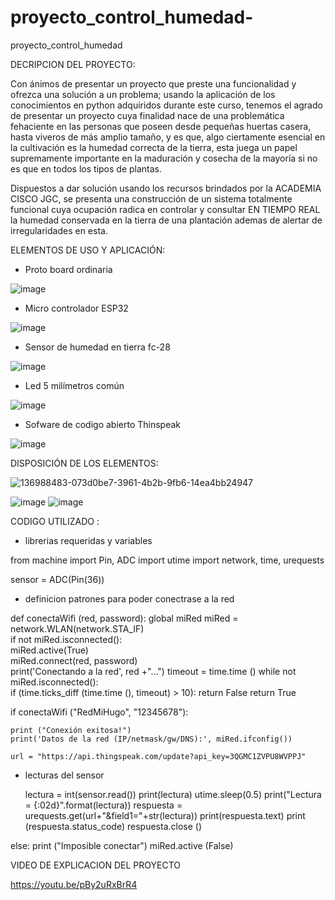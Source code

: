 # proyecto_control_humedad-
proyecto_control_humedad 

DECRIPCION DEL PROYECTO:

Con ánimos de presentar un proyecto que preste una funcionalidad y ofrezca una solución a un problema; usando la aplicación de los conocimientos en python adquiridos durante este curso, tenemos el agrado de presentar un proyecto cuya finalidad nace de una problemática fehaciente en las personas que poseen desde pequeñas huertas casera, hasta viveros de más amplio tamaño, y es que, algo ciertamente esencial en la cultivación  es la humedad correcta de la tierra, esta  juega un papel supremamente importante en la maduración y cosecha de la mayoría si no es que en todos los tipos de plantas.


Dispuestos a dar solución  usando los recursos brindados por la ACADEMIA CISCO JGC, se presenta una construcción de un sistema totalmente funcional cuya ocupación radica en controlar y consultar EN TIEMPO REAL la humedad conservada en la tierra de una plantación ademas de alertar de irregularidades en esta.


ELEMENTOS DE USO Y APLICACIÓN:

- Proto board  ordinaria 

![image](https://user-images.githubusercontent.com/88451810/138114416-d17584a9-1113-4ba3-89ca-8b426d9ca81d.png)





-  Micro controlador  ESP32

![image](https://user-images.githubusercontent.com/88451810/138113908-5d57a61e-9718-4b5a-9b85-5489ca1c7aab.png)


-  Sensor de humedad en tierra  fc-28

![image](https://user-images.githubusercontent.com/88451810/138113716-cadb1428-a6ee-45e6-8b8b-bf1e0b7aec23.png)



-  Led   5 milímetros común 

![image](https://user-images.githubusercontent.com/88451810/138113386-807e2622-fcb2-4890-a46a-edfb9f13db42.png)


-  Sofware de codigo abierto Thinspeak



![image](https://user-images.githubusercontent.com/88451810/138115696-bc169a23-793b-478e-8d53-85b2e9c4628b.png)





DISPOSICIÓN DE LOS ELEMENTOS:




![136988483-073d0be7-3961-4b2b-9fb6-14ea4bb24947](https://user-images.githubusercontent.com/88451810/138116751-4056cb6d-1237-4ea2-8439-a4619611c401.png)




![image](https://user-images.githubusercontent.com/88451810/139163320-5f9e432a-3f9b-447c-800d-ec812c9f0396.png)
![image](https://user-images.githubusercontent.com/88451810/139163333-3adaaf22-f773-414e-b933-00cfa3bcd5bb.png)



CODIGO UTILIZADO :

-  librerias requeridas y variables 


from machine import Pin, ADC
import utime
import network, time, urequests
 
sensor = ADC(Pin(36))

-  definicion  patrones para poder conectrase a la red 


def conectaWifi (red, password):
      global miRed
      miRed = network.WLAN(network.STA_IF)     
      if not miRed.isconnected():              
          miRed.active(True)                 
          miRed.connect(red, password)         
          print('Conectando a la red', red +"…")
          timeout = time.time ()
          while not miRed.isconnected():           
              if (time.ticks_diff (time.time (), timeout) > 10):
                  return False
      return True



if conectaWifi ("RedMiHugo", "12345678"):

    print ("Conexión exitosa!")
    print('Datos de la red (IP/netmask/gw/DNS):', miRed.ifconfig())
      
    url = "https://api.thingspeak.com/update?api_key=3QGMC1ZVPU8WVPPJ" 
 -   lecturas del sensor 


        lectura =  int(sensor.read())
        print(lectura)
        utime.sleep(0.5)
        print("Lectura = {:02d}".format(lectura))
        respuesta = urequests.get(url+"&field1="+str(lectura))
        print(respuesta.text)
        print (respuesta.status_code)
        respuesta.close ()
        
   
              
else:
       print ("Imposible conectar")
       miRed.active (False)



VIDEO DE EXPLICACION DEL PROYECTO 

https://youtu.be/pBy2uRxBrR4

